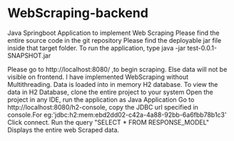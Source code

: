 # WebScraping-backend
Java Springboot Application to implement Web Scraping
Please find the entire source code in the git repository
Please find the deployable jar file inside that target folder.
To run the application, type 
                          java -jar test-0.0.1-SNAPSHOT.jar
                          
 Please go to http://localhost:8080/ ,to begin scraping. Else data will not be visible on frontend.
 I have implemented WebScraping without Multithreading. Data is loaded into in memory H2 database.
 To view the data in H2 Database, clone the entire project to your system
 Open the project in any IDE, run the application as Java Application
 Go to http://localhost:8080/h2-console, copy the JDBC url specified in console.For eg:'jdbc:h2:mem:ebd2dd02-c42a-4a88-92bb-6a6fbb78b1c3'
 Click connect.
 Run the query "SELECT * FROM RESPONSE_MODEL"
 Displays the entire web Scraped data.
